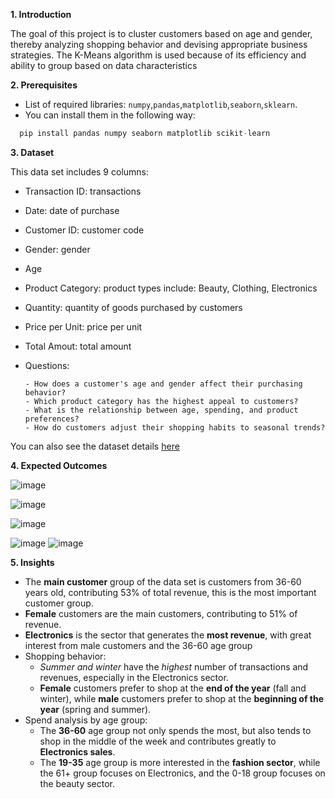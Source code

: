 **1. Introduction**

The goal of this project is to cluster customers based on age and gender, thereby analyzing shopping behavior and devising appropriate business strategies. The K-Means algorithm is used because of its efficiency and ability to group based on data characteristics
   
**2. Prerequisites**

- List of required libraries: `numpy`,`pandas`,`matplotlib`,`seaborn`,`sklearn`.
- You can install them in the following way:
```python
  pip install pandas numpy seaborn matplotlib scikit-learn
```
**3. Dataset**

This data set includes 9 columns:
- Transaction ID: transactions
- Date: date of purchase
- Customer ID: customer code
- Gender: gender
- Age
- Product Category: product types include: Beauty, Clothing, Electronics
- Quantity: quantity of goods purchased by customers
- Price per Unit: price per unit
- Total Amout: total amount
- Questions:

      - How does a customer's age and gender affect their purchasing behavior?
      - Which product category has the highest appeal to customers?
      - What is the relationship between age, spending, and product preferences?
      - How do customers adjust their shopping habits to seasonal trends?
  
You can also see the dataset details [here](https://www.kaggle.com/datasets/mohammadtalib786/retail-sales-dataset)

**4. Expected Outcomes**

  ![image](https://github.com/user-attachments/assets/bb02bff5-353d-42e9-8b64-2ca63c93d099)

  ![image](https://github.com/user-attachments/assets/d1182af6-6604-41dd-a5a7-e884c7c3894e)

  ![image](https://github.com/user-attachments/assets/d3e4c62f-8872-4ad6-bc14-3b02d3f5b5ee)

  ![image](https://github.com/user-attachments/assets/7c788574-b123-4edf-95e7-8ff2e3810add)
  ![image](https://github.com/user-attachments/assets/8ee47103-0fcf-4643-9f64-c688ce041d14)



**5. Insights**
- The **main customer** group of the data set is customers from 36-60 years old, contributing 53% of total revenue, this is the most important customer group.
- **Female** customers are the main customers, contributing to 51% of revenue.
-	**Electronics**  is the sector that generates the **most revenue**, with great interest from male customers and the 36-60 age group
-	Shopping behavior:
    + *Summer and winter* have the *highest* number of transactions and revenues, especially in the Electronics sector.
    + **Female** customers prefer to shop at the **end of the year** (fall and winter), while **male** customers prefer to shop at the **beginning of the year** (spring and summer).
-	Spend analysis by age group:
    + The **36-60** age group  not only  spends the most, but also tends to shop in the middle of the week and contributes greatly to **Electronics sales**.
    + The **19-35** age group  is  more interested in the **fashion sector**, while the 61+ group  focuses on Electronics, and the 0-18 group  focuses on the beauty sector.
